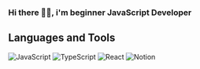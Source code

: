 ### Hi there 👋:purple_heart:, i'm beginner JavaScript Developer

## Languages and Tools

![JavaScript](https://img.shields.io/badge/javascript-090909.svg?style=for-the-badge&logo=javascript&logoColor=purple)
![TypeScript](https://img.shields.io/badge/typescript-090909.svg?style=for-the-badge&logo=typescript&logoColor=purple)
![React](https://img.shields.io/badge/react-090909.svg?style=for-the-badge&logo=react&logoColor=purple)
![Notion](https://img.shields.io/badge/Notion-%23000000.svg?style=for-the-badge&logo=notion&logoColor=purple)


